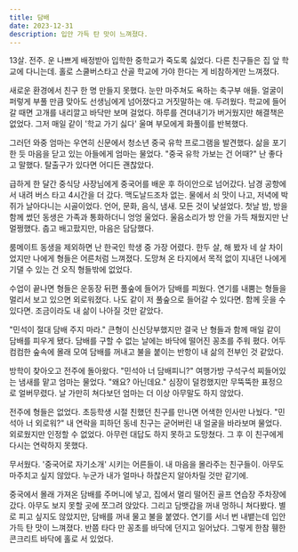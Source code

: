 ```yaml
---
title: 담배
date: 2023-12-31
description: 입안 가득 탄 맛이 느껴졌다.
---
```


13살. 전주. 운 나쁘게 배정받아 입학한 중학교가 죽도록 싫었다. 다른 친구들은 집 앞 학교에 다니는데. 홀로 스쿨버스타고 산골 학교에 가야 한다는 게 비참하게만 느껴졌다.

새로운 환경에서 친구 한 명 만들지 못했다. 눈만 마주쳐도 욕하는 축구부 애들. 얼굴이 퍼렇게 부풀 만큼 맞아도 선생님에게 넘어졌다고 거짓말하는 애. 두려웠다. 학교에 들어갈 때면 고개를 내리깔고 바닥만 보며 걸었다. 하루를 견뎌내기가 버거웠지만 해결책은 없었다. 그저 매일 같이 '학교 가기 싫다' 울며 부모에게 화풀이를 반복했다.

그러던 와중 엄마는 우연히 신문에서 청소년 중국 유학 프로그램을 발견했다. 삶을 포기한 듯 마음을 닫고 있는 아들에게 엄마는 물었다. "중국 유학 가보는 건 어때?" 난 좋다고 말했다. 탈출구가 있다면 어디든 괜찮았다.

급하게 한 달간 중식당 사장님에게 중국어를 배운 후 하이안으로 넘어갔다. 남경 공항에서 내려 버스 타고 4시간을 더 갔다. 맥도날드조차 없는. 물에서 쇠 맛이 나고, 저녁에 박쥐가 날아다니는 시골이었다. 언어, 문화, 음식, 냄새. 모든 것이 낯설었다. 첫날 밤, 방을 함께 썼던 동생은 가족과 통화하더니 엉엉 울었다. 울음소리가 방 안을 가득 채웠지만 난 멀쩡했다. 춥고 배고팠지만, 마음은 담담했다.

룸메이트 동생을 제외하면 난 한국인 학생 중 가장 어렸다. 한두 살, 해 봤자 네 살 차이었지만 나에게 형들은 어른처럼 느껴졌다. 도망쳐 온 타지에서 목적 없이 지내던 나에게 기댈 수 있는 건 오직 형들밖에 없었다.

수업이 끝나면 형들은 운동장 뒤편 풀숲에 들어가 담배를 피웠다. 연기를 내뿜는 형들을 멀리서 보고 있으면 외로워졌다. 나도 같이 저 풀숲으로 들어갈 수 있다면. 함께 웃을 수 있다면. 조금이라도 내 삶이 나아질 것만 같았다.

"민석이 절대 담배 주지 마라." 큰형이 신신당부했지만 결국 난 형들과 함께 매일 같이 담배를 피우게 됐다. 담배를 구할 수 없는 날에는 바닥에 떨어진 꽁초를 주워 폈다. 어두컴컴한 숲속에 몰래 모여 담배를 꺼내고 불을 붙이는 반항이 내 삶의 전부인 것 같았다.

방학이 찾아오고 전주에 돌아왔다. "민석아 너 담배피니?" 여행가방 구석구석 찌들어있는 냄새를 맡고 엄마는 물었다. "왜요? 아닌데요." 심장이 덜컹했지만 무뚝뚝한 표정으로 얼버무렸다. 날 가만히 쳐다보던 엄마는 더 이상 아무말도 하지 않았다.

전주에 형들은 없었다. 초등학생 시절 친했던 친구를 만나면 어색한 인사만 나눴다. "민석아 너 외로워?" 내 연락을 피하던 동네 친구는 굳어버린 내 얼굴을 바라보며 물었다. 외로웠지만 인정할 수 없었다. 아무런 대답도 하지 못하고 도망쳤다. 그 후 이 친구에게 다시는 연락하지 못했다.

무서웠다. '중국어로 자기소개' 시키는 어른들이. 내 마음을 몰라주는 친구들이. 아무도 마주치고 싶지 않았다. 누군가 내가 얼마나 하찮은지 알아차릴 것만 같기에.

중국에서 몰래 가져온 담배를 주머니에 넣고, 집에서 멀리 떨어진 골프 연습장 주차장에 갔다. 아무도 보지 못할 곳에 쪼그려 앉았다. 그리고 담뱃갑을 꺼내 멍하니 쳐다봤다. 별로 피고 싶지도 않았지만, 담배를 꺼내 물고 불을 붙였다. 연기를 서너 번 내뱉는데 입안 가득 탄 맛이 느껴졌다. 반쯤 타다 만 꽁초를 바닥에 던지고 일어났다. 그렇게 한참 휑한 콘크리트 바닥에 홀로 서 있었다.